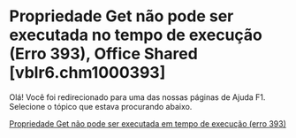 
# Propriedade Get não pode ser executada no tempo de execução (Erro 393), Office Shared [vblr6.chm1000393]

Olá! Você foi redirecionado para uma das nossas páginas de Ajuda F1. Selecione o tópico que estava procurando abaixo.

[Propriedade Get não pode ser executada em tempo de execução (erro 393)](http://msdn.microsoft.com/library/df26284d-ce9f-2b77-43b9-4d27e16e5750%28Office.15%29.aspx)
